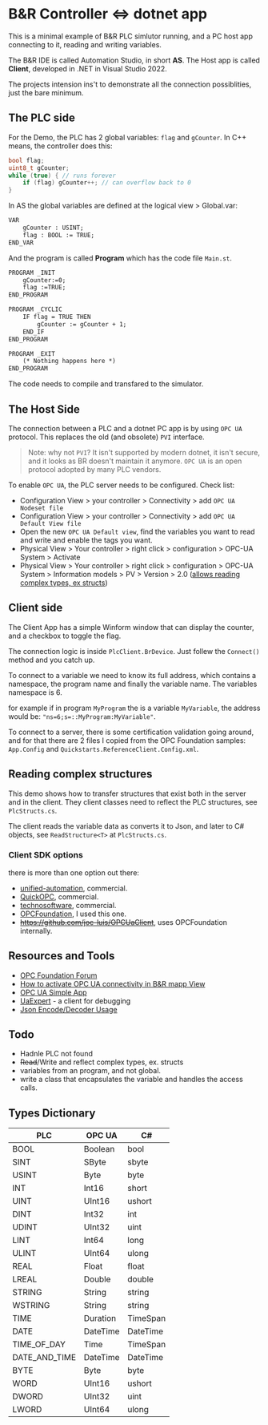 # B&R Controller <=> dotnet app

This is a minimal example of B&R PLC simlutor running, and a PC host app connecting to it, 
reading and writing variables. 

The B&R IDE is called Automation Studio, in short **AS**. The Host app is called **Client**, 
developed in .NET in Visual Studio 2022.

The projects intension ins't to demonstrate all the connection possiblities, just the bare minimum.

## The PLC side

For the Demo, the PLC has 2 global variables: `flag` and `gCounter`.
In C++ means, the controller does this:

```c++
bool flag;
uint8_t gCounter;
while (true) { // runs forever
    if (flag) gCounter++; // can overflow back to 0
}
```

In AS the global variables are defined at the logical view > Global.var:

```reStructuredText
VAR
	gCounter : USINT;
	flag : BOOL := TRUE;
END_VAR
```

And the program is called **Program** which has the code file `Main.st`.

```reStructuredText
PROGRAM _INIT
	gCounter:=0;
	flag :=TRUE;
END_PROGRAM

PROGRAM _CYCLIC
	IF flag = TRUE THEN
		gCounter := gCounter + 1;		
	END_IF	 
END_PROGRAM

PROGRAM _EXIT
	(* Nothing happens here *)
END_PROGRAM
```

The code needs to compile and transfared to the simulator.

## The Host Side

The connection between a PLC and a dotnet PC app is by using `OPC UA` protocol. This replaces the old (and obsolete) `PVI` interface.

> Note: why not `PVI`? It isn't supported by modern dotnet, it isn't secure, 
and it looks as BR doesn't maintain it anymore. 
`OPC UA` is an open protocol adopted by many PLC vendors.

To enable `OPC UA`, the PLC server needs to be configured.
Check list:
- Configuration View > your controller > Connectivity > add `OPC UA Nodeset file`
- Configuration View > your controller > Connectivity > add `OPC UA Default View file`
- Open the new `OPC UA Default view`, find the variables you want to read and write and 
  enable the tags you want.
- Physical View > Your controller > right click > configuration > OPC-UA System > 
  Activate
- Physical View > Your controller > right click > configuration > OPC-UA System > 
  Information models > PV > Version > 2.0 
  ([allows reading complex types, ex structs](https://opcfoundation.org/forum/opc-ua-implementation-stacks-tools-and-samples/method-call-for-custom-complex-types/#p4097))

## Client side

The Client App has a simple Winform window that can display the counter, and a checkbox to
toggle the flag.

The connection logic is inside `PlcClient.BrDevice`. Just follew the `Connect()` method and 
you catch up.

To connect to a variable we need to know its full address, which contains a namespace, 
the program name and finally the variable name. The variables namespace is 6. 

for example if in program `MyProgram` the is a variable `MyVariable`, the address would be: `"ns=6;s=::MyProgram:MyVariable"`.

To connect to a server, there is some certification validation going around, 
and for that there are 2 files I copied from the OPC Foundation samples: `App.Config` and
`Quickstarts.ReferenceClient.Config.xml`.

## Reading complex structures

This demo shows how to transfer structures that exist both in the server and in the client.
They client classes need to reflect the PLC structures, see `PlcStructs.cs`.

The client reads the variable data as converts it to Json, and later to C# objects,
see `ReadStructure<T>` at `PlcStructs.cs`.

### Client SDK options

there is more than one option out there:
- [unified-automation](https://www.unified-automation.com/products/client-sdk/net-ua-client-sdk.html), commercial.
- [QuickOPC](https://www.opclabs.com/products/quickopc), commercial.
- [technosoftware](https://technosoftware.com/?product=opc-ua-client-net/), commercial.
- [OPCFoundation](https://www.nuget.org/packages/OPCFoundation.NetStandard.Opc.Ua/), I used this one.
- ~~https://github.com/joc-luis/OPCUaClient~~, uses OPCFoundation internally.


## Resources and Tools
- [OPC Foundation Forum](https://opcfoundation.org/forum/)
- [How to activate OPC UA connectivity in B&R mapp View](https://www.youtube.com/watch?v=0RO-Veo4mBc&ab_channel=MA-ITMyAutomation-KennisenKundeinIAenIT)
- [OPC UA Simple App](https://github.com/rparak/OPCUA_Simple)
- [UaExpert](https://www.unified-automation.com/downloads/opc-ua-clients.html) - a client for debugging
- [Json Encode/Decoder Usage](https://github.com/parkey1231/UA-.NETStandard/blob/d31c8cc6e4412f169f56f6c3629c2f748db652ae/SampleApplications/Samples/NetCoreComplexClient/Program.cs#L285)

## Todo
- Hadnle PLC not found
- ~~Read~~/Write and reflect complex types, ex. structs
- variables from an program, and not global.
- write a class that encapsulates the variable and handles the access calls.

## Types Dictionary

| PLC           | OPC UA   | C#       |
| ------------- | -------- | -------- |
| BOOL          | Boolean  | bool     |
| SINT          | SByte    | sbyte    |
| USINT         | Byte     | byte     |
| INT           | Int16    | short    |
| UINT          | UInt16   | ushort   |
| DINT          | Int32    | int      |
| UDINT         | UInt32   | uint     |
| LINT          | Int64    | long     |
| ULINT         | UInt64   | ulong    |
| REAL          | Float    | float    |
| LREAL         | Double   | double   |
| STRING        | String   | string   |
| WSTRING       | String   | string   |
| TIME          | Duration | TimeSpan |
| DATE          | DateTime | DateTime |
| TIME_OF_DAY   | Time     | TimeSpan |
| DATE_AND_TIME | DateTime | DateTime |
| BYTE          | Byte     | byte     |
| WORD          | UInt16   | ushort   |
| DWORD         | UInt32   | uint     |
| LWORD         | UInt64   | ulong    |